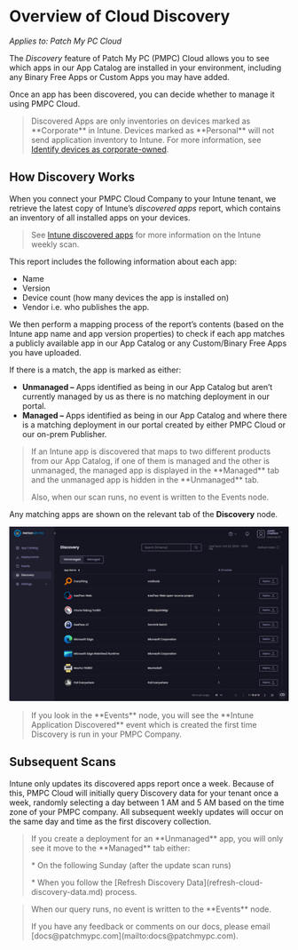 # Overview of Cloud Discovery

_Applies to: Patch My PC Cloud_

The _Discovery_ feature of Patch My PC (PMPC) Cloud allows you to see which apps in our App Catalog are installed in your environment, including any Binary Free Apps or Custom Apps you may have added.

Once an app has been discovered, you can decide whether to manage it using PMPC Cloud.

<blockquote class="wp-block-quote is-note">
<p>Discovered Apps are only inventories on devices marked as **Corporate** in Intune. Devices marked as **Personal** will not send application inventory to Intune. For more information, see <a href="https://learn.microsoft.com/en-us/intune/intune-service/enrollment/corporate-identifiers-add">Identify devices as corporate-owned</a>.</p>
</blockquote>

## How Discovery Works

When you connect your PMPC Cloud Company to your Intune tenant, we retrieve the latest copy of Intune’s _discovered apps_ report, which contains an inventory of all installed apps on your devices.

<blockquote class="wp-block-quote is-note">
<p>See <a href="https://learn.microsoft.com/en-us/mem/intune/apps/app-discovered-apps">Intune discovered apps</a> for more information on the Intune weekly scan.</p>
</blockquote>

This report includes the following information about each app:

* Name
* Version
* Device count (how many devices the app is installed on)
* Vendor i.e. who publishes the app.

We then perform a mapping process of the report’s contents (based on the Intune app name and app version properties) to check if each app matches a publicly available app in our App Catalog or any Custom/Binary Free Apps you have uploaded.

If there is a match, the app is marked as either:

* **Unmanaged –** Apps identified as being in our App Catalog but aren’t currently managed by us as there is no matching deployment in our portal.
* **Managed –** Apps identified as being in our App Catalog and where there is a matching deployment in our portal created by either PMPC Cloud or our on-prem Publisher.

<blockquote class="wp-block-quote is-note">
<p>If an Intune app is discovered that maps to two different products from our App Catalog, if one of them is managed and the other is unmanaged, the managed app is displayed in the **Managed** tab and the unmanaged app is hidden in the **Unmanaged** tab.</p>
<p>Also, when our scan runs, no event is written to the Events node.</p>
</blockquote>

Any matching apps are shown on the relevant tab of the **Discovery** node.

![Populated "Discovery" node](/_images/image-(415).png "Populated “Discovery” node")

<blockquote class="wp-block-quote is-tip">
<p>If you look in the **Events** node, you will see the **Intune Application Discovered** event which is created the first time Discovery is run in your PMPC Company.</p>
</blockquote>

## Subsequent Scans

Intune only updates its discovered apps report once a week. Because of this, PMPC Cloud will initially query Discovery data for your tenant once a week, randomly selecting a day between 1 AM and 5 AM based on the time zone of your PMPC company. All subsequent weekly updates will occur on the same day and time as the first discovery collection.

<blockquote class="wp-block-quote is-important">
<p>If you create a deployment for an **Unmanaged** app, you will only see it move to the **Managed** tab either:</p>
<p>* On the following Sunday (after the update scan runs)</p>
<p>* When you follow the [Refresh Discovery Data](refresh-cloud-discovery-data.md) process.</p>
</blockquote>

<blockquote class="wp-block-quote is-note">
<p>When our query runs, no event is written to the **Events** node.</p>
<p>If you have any feedback or comments on our docs, please email [docs@patchmypc.com](mailto:docs@patchmypc.com).</p>
</blockquote>
